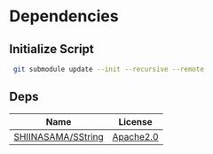 # Dependencies

## Initialize Script

```bash
 git submodule update --init --recursive --remote
```

## Deps

| Name                                                        | License                                                              |
|-------------------------------------------------------------|----------------------------------------------------------------------|
| [SHIINASAMA/SString](https://github.com/shiinasama/sstring) | [Apache2.0](https://github.com/SHIINASAMA/SString/blob/main/license) |